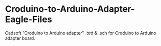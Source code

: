 # Croduino-to-Arduino-Adapter-Eagle-Files
Cadsoft "Croduino to Arduino adapter" .brd & .sch for Croduino to Arduino adapter board.